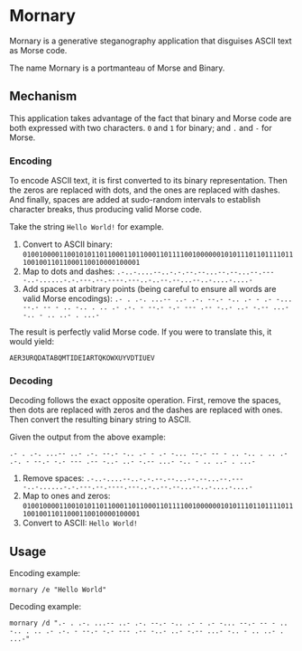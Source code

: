 # Mornary

Mornary is a generative steganography application that disguises ASCII text as Morse code.

The name Mornary is a portmanteau of Morse and Binary.

## Mechanism

This application takes advantage of the fact that binary and Morse code are both expressed with two characters.
`0` and `1` for binary; and `.` and `-` for Morse.

### Encoding

To encode ASCII text, it is first converted to its binary representation. Then the zeros are replaced with dots, and 
the ones are replaced with dashes. And finally, spaces are added at sudo-random intervals to establish character
breaks, thus producing valid Morse code.

Take the string `Hello World!` for example. 

1. Convert to ASCII binary: 
   `010010000110010101101100011011000110111100100000010101110110111101110010011011000110010000100001`
2. Map to dots and dashes:
   `.-..-....--..-.-.--.--...--.--...--.----..-......-.-.---.--.----.---..-..--.--...--..-....-....-`
3. Add spaces at arbitrary points (being careful to ensure all words are valid Morse encodings):
   `.- . .-. ...-- ..- .-. --.- -.. .- - .- -... --.- -- - .. -.. . .. .- .-. - --.- -.- --- .-- -..- ..- -.-- ...- -.. - .. ..- . ...-`

The result is perfectly valid Morse code. If you were to translate this, it would yield:

`AER3URQDATABQMTIDEIARTQKOWXUYVDTIUEV`

### Decoding

Decoding follows the exact opposite operation. First, remove the spaces, then dots are replaced with zeros and the
dashes are replaced with ones. Then convert the resulting binary string to ASCII.

Given the output from the above example: 

`.- . .-. ...-- ..- .-. --.- -.. .- - .- -... --.- -- - .. -.. . .. .- .-. - --.- -.- --- .-- -..- ..- -.-- ...- -.. - .. ..- . ...-`

1. Remove spaces: 
   `.-..-....--..-.-.--.--...--.--...--.----..-......-.-.---.--.----.---..-..--.--...--..-....-....-`
2. Map to ones and zeros:
   `010010000110010101101100011011000110111100100000010101110110111101110010011011000110010000100001`
3. Convert to ASCII: `Hello World!` 

## Usage

Encoding example:
```
mornary /e "Hello World"
```

Decoding example:
```
mornary /d ".- . .-. ...-- ..- .-. --.- -.. .- - .- -... --.- -- - .. -.. . .. .- .-. - --.- -.- --- .-- -..- ..- -.-- ...- -.. - .. ..- . ...-"
```